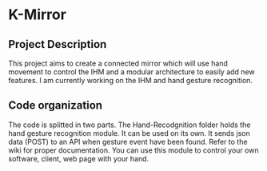# K-Mirror

## Project Description
This project aims to create a connected mirror which will use hand movement to control the IHM and a modular architecture to easily add new features.
I am currently working on the IHM and hand gesture recognition.

## Code organization
The code is splitted in two parts. The Hand-Recodgnition folder holds the hand gesture recognition module. It can be used on its own. It sends json data (POST) to an API when gesture event have been found. Refer to the wiki for proper documentation. You can use this module to control your own software, client, web page with your hand. 


